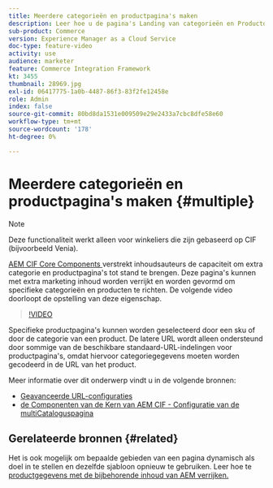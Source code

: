 ```yaml
---
title: Meerdere categorieën en productpagina's maken
description: Leer hoe u de pagina's Landing van categorieën en Productdetails verrijkt met gerichte marketinginhoud.
sub-product: Commerce
version: Experience Manager as a Cloud Service
doc-type: feature-video
activity: use
audience: marketer
feature: Commerce Integration Framework
kt: 3455
thumbnail: 28969.jpg
exl-id: 06417775-1a0b-4487-86f3-83f2fe12458e
role: Admin
index: false
source-git-commit: 80bd8da1531e009509e29e2433a7cbc8dfe58e60
workflow-type: tm+mt
source-wordcount: '178'
ht-degree: 0%

---
```



# Meerdere categorieën en productpagina&#39;s maken {#multiple}

>[!NOTE]
>
> Deze functionaliteit werkt alleen voor winkeliers die zijn gebaseerd op CIF (bijvoorbeeld Venia).

[ AEM CIF Core Components ](https://github.com/adobe/aem-core-cif-components) verstrekt inhoudsauteurs de capaciteit om extra categorie en productpagina&#39;s tot stand te brengen. Deze pagina&#39;s kunnen met extra marketing inhoud worden verrijkt en worden gevormd om specifieke categorieën en producten te richten. De volgende video doorloopt de opstelling van deze eigenschap.

>[!VIDEO](https://video.tv.adobe.com/v/28969/?quality=12)

Specifieke productpagina&#39;s kunnen worden geselecteerd door een sku of door de categorie van een product. De latere URL wordt alleen ondersteund door sommige van de beschikbare standaard-URL-indelingen voor productpagina&#39;s, omdat hiervoor categoriegegevens moeten worden gecodeerd in de URL van het product.

Meer informatie over dit onderwerp vindt u in de volgende bronnen:

- [Geavanceerde URL-configuraties](/help/commerce-cloud/cif-storefront/configuring/advanced-url-configuration.md)
- [ de Componenten van de Kern van AEM CIF - Configuratie van de multiCataloguspagina ](https://github.com/adobe/aem-core-cif-components/wiki/configuration#multi-catalog-page-template-configuration)

## Gerelateerde bronnen {#related}

Het is ook mogelijk om bepaalde gebieden van een pagina dynamisch als doel in te stellen en dezelfde sjabloon opnieuw te gebruiken. Leer hoe te [ productgegevens met de bijbehorende inhoud van AEM verrijken.](/help/commerce-cloud/cif-storefront/authoring/enrich-product-associated-content.md)
